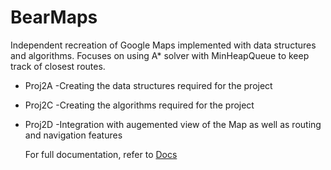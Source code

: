 # BearMaps
Independent recreation of Google Maps implemented with data structures and algorithms. Focuses on using A* solver with MinHeapQueue to keep track of closest routes.

-  Proj2A
  -Creating the data structures required for the project
-  Proj2C
  -Creating the algorithms required for the project
-  Proj2D
  -Integration with augemented view of the Map as well as routing and navigation features

   For full documentation, refer to [Docs](http://fa20.datastructur.es/materials/proj/proj2d/proj2d)
